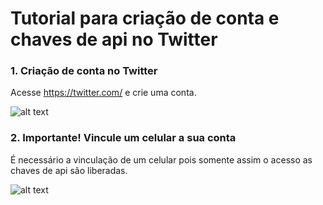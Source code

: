 # Tutorial para criação de conta e chaves de api no Twitter

### 1. Criação de conta no Twitter 

Acesse https://twitter.com/ e crie uma conta.

![alt text](https://github.com/netlabufjf/Geo-Twitter-Scripts/blob/master/images/1.png "Cadastro Twitter")

### 2. Importante! Vincule um celular a sua conta

É necessário a vinculação de um celular pois somente assim o acesso as chaves de api são liberadas.

![alt text](https://github.com/netlabufjf/Geo-Twitter-Scripts/blob/master/images/2.png "Vinculação do Celular")
